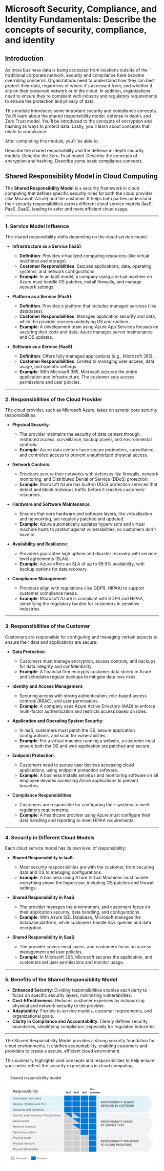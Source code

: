 # Microsoft Security, Compliance, and Identity Fundamentals: Describe the concepts of security, compliance, and identity

## Introduction

As more business data is being accessed from locations outside of the traditional corporate network, security and compliance have become overriding concerns. Organizations need to understand how they can best protect their data, regardless of where it's accessed from, and whether it sits on their corporate network or in the cloud. In addition, organizations need to ensure they're compliant with industry and regulatory requirements to ensure the protection and privacy of data.

This module introduces some important security and compliance concepts. You'll learn about the shared responsibility model, defense in depth, and Zero Trust model. You'll be introduced to the concepts of encryption and hashing as ways to protect data. Lastly, you'll learn about concepts that relate to compliance.

After completing this module, you'll be able to:

Describe the shared responsibility and the defense in-depth security models.
Describe the Zero-Trust model.
Describe the concepts of encryption and hashing.
Describe some basic compliance concepts.

## Shared Responsibility Model in Cloud Computing

The **Shared Responsibility Model** is a security framework in cloud computing that defines specific security roles for both the cloud provider (like Microsoft Azure) and the customer. It helps both parties understand their security responsibilities across different cloud service models (IaaS, PaaS, SaaS), leading to safer and more efficient cloud usage.

---

### 1. **Service Model Influence**

The shared responsibility shifts depending on the cloud service model:

- **Infrastructure as a Service (IaaS)**:

  - **Definition**: Provides virtualized computing resources (like virtual machines and storage).
  - **Customer Responsibilities**: Secures applications, data, operating systems, and network configurations.
  - **Example**: In an IaaS model, a company using a virtual machine on Azure must handle OS patches, install firewalls, and manage network settings.

- **Platform as a Service (PaaS)**:

  - **Definition**: Provides a platform that includes managed services (like databases).
  - **Customer Responsibilities**: Manages application security and data, while the provider secures underlying OS and runtime.
  - **Example**: A development team using Azure App Services focuses on securing their code and data; Azure manages server maintenance and OS updates.

- **Software as a Service (SaaS)**:
  - **Definition**: Offers fully managed applications (e.g., Microsoft 365).
  - **Customer Responsibilities**: Limited to managing user access, data usage, and specific settings.
  - **Example**: With Microsoft 365, Microsoft secures the entire application and infrastructure. The customer sets access permissions and user policies.

---

### 2. **Responsibilities of the Cloud Provider**

The cloud provider, such as Microsoft Azure, takes on several core security responsibilities:

- **Physical Security**:

  - The provider maintains the security of data centers through restricted access, surveillance, backup power, and environmental controls.
  - **Example**: Azure data centers have secure perimeters, surveillance, and controlled access to prevent unauthorized physical access.

- **Network Controls**:

  - Providers secure their networks with defenses like firewalls, network monitoring, and Distributed Denial of Service (DDoS) protection.
  - **Example**: Microsoft Azure has built-in DDoS protection services that detect and block malicious traffic before it reaches customers’ resources.

- **Hardware and Software Maintenance**:

  - Ensures that core hardware and software layers, like virtualization and networking, are regularly patched and updated.
  - **Example**: Azure automatically updates hypervisors and virtual machine hosts to protect against vulnerabilities, so customers don't have to.

- **Availability and Resilience**:

  - Providers guarantee high uptime and disaster recovery with service-level agreements (SLAs).
  - **Example**: Azure offers an SLA of up to 99.9% availability, with backup options for data recovery.

- **Compliance Management**:
  - Providers align with regulations (like GDPR, HIPAA) to support customer compliance needs.
  - **Example**: Microsoft Azure is compliant with GDPR and HIPAA, simplifying the regulatory burden for customers in sensitive industries.

---

### 3. **Responsibilities of the Customer**

Customers are responsible for configuring and managing certain aspects to ensure their data and applications are secure:

- **Data Protection**:

  - Customers must manage encryption, access controls, and backups for data integrity and confidentiality.
  - **Example**: A financial firm encrypts customer data stored in Azure and schedules regular backups to mitigate data loss risks.

- **Identity and Access Management**:

  - Securing access with strong authentication, role-based access controls (RBAC), and user permissions.
  - **Example**: A company uses Azure Active Directory (AAD) to enforce multi-factor authentication and restricts access based on roles.

- **Application and Operating System Security**:

  - In IaaS, customers must patch the OS, secure application configurations, and scan for vulnerabilities.
  - **Example**: For a virtual machine running a website, a customer must ensure both the OS and web application are patched and secure.

- **Endpoint Protection**:

  - Customers need to secure user devices accessing cloud applications, using endpoint protection software.
  - **Example**: A business installs antivirus and monitoring software on all employee devices accessing Azure applications to prevent breaches.

- **Compliance Responsibilities**:
  - Customers are responsible for configuring their systems to meet regulatory requirements.
  - **Example**: A healthcare provider using Azure must configure their data handling and reporting to meet HIPAA requirements.

---

### 4. **Security in Different Cloud Models**

Each cloud service model has its own level of responsibility:

- **Shared Responsibility in IaaS**:

  - Most security responsibilities are with the customer, from securing data and OS to managing configurations.
  - **Example**: A business using Azure Virtual Machines must handle everything above the hypervisor, including OS patches and firewall settings.

- **Shared Responsibility in PaaS**:

  - The provider manages the environment, and customers focus on their application security, data handling, and configurations.
  - **Example**: With Azure SQL Database, Microsoft manages the database platform, while customers handle SQL queries and data encryption.

- **Shared Responsibility in SaaS**:
  - The provider covers most layers, and customers focus on access management and user policies.
  - **Example**: In Microsoft 365, Microsoft secures the application, and customers set user permissions and monitor usage.

---

### 5. **Benefits of the Shared Responsibility Model**

- **Enhanced Security**: Dividing responsibilities enables each party to focus on specific security layers, minimizing vulnerabilities.
- **Cost-Effectiveness**: Reduces customer expenses by outsourcing physical and network security to the provider.
- **Adaptability**: Flexible to service models, customer requirements, and organizational goals.
- **Clarity in Compliance and Accountability**: Clearly defines security boundaries, simplifying compliance, especially for regulated industries.

---

The Shared Responsibility Model provides a strong security foundation for cloud environments. It clarifies accountability, enabling customers and providers to create a secure, efficient cloud environment.

This summary highlights core concepts and responsibilities to help ensure your notes reflect the security expectations in cloud computing.
![3-shared-responsibility-model](../../Assets/SC-900/3-shared-responsibility-model.png)
